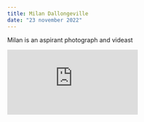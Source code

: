 ```yaml
---
title: Milan Dallongeville
date: "23 november 2022"
---
```

Milan is an aspirant photograph and videast

![official link](https://nfteam.netlify.app/team/wardtech/home.html)

